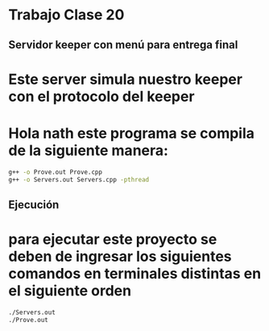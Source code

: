 # Trabajo Clase 20
## Servidor keeper con menú para entrega final

# Este server simula nuestro keeper con el protocolo del keeper

## 
# Hola nath este programa se compila de la siguiente manera:
```bash
g++ -o Prove.out Prove.cpp
g++ -o Servers.out Servers.cpp -pthread
```
## Ejecución

# para ejecutar este proyecto se deben de ingresar los siguientes comandos en terminales distintas en el siguiente orden

```bash
./Servers.out
./Prove.out